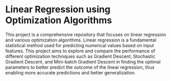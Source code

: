 # Linear Regression using Optimization Algorithms
This project is a comprehensive repository that focuses on linear regression and various optimization algorithms. Linear regression is a fundamental statistical method used for predicting numerical values based on input features. This project aims to explore and compare the performance of different optimization techniques such as Gradient Descent, Stochastic Gradient Descent, and Mini-batch Gradient Descent in finding the optimal parameters to better predict the outcome of the linear regression, thus enabling more accurate predictions and better generalization.

